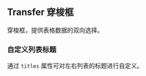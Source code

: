 <div class="demo-header">
<p class="overviewicon">
  <span class="wapi-ui-transfer"/>
</p>

## Transfer 穿梭框

<nova-uxlink widget-name="Transfer"></nova-uxlink>

穿梭框，提供表格数据的双向选择。
</div>

### 自定义列表标题

通过 `titles` 属性可对左右列表的标题进行自定义。

<nova-demo-view link="transfer/custom-transfer-titles.vue"></nova-demo-view>

<br>
